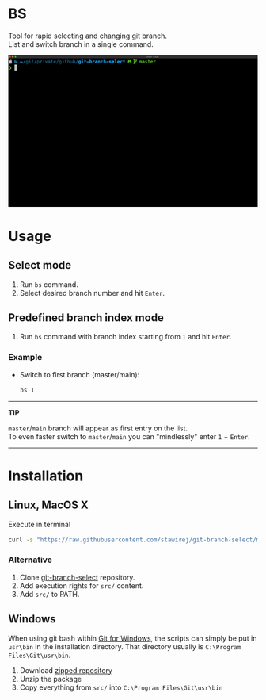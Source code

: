 # BS

Tool for rapid selecting and changing git branch.  
List and switch branch in a single command.

![](./images/bshd.gif)

# Usage

## Select mode

1. Run `bs` command.
2. Select desired branch number and hit `Enter`.

## Predefined branch index mode

1. Run `bs` command with branch index starting from `1` and hit `Enter`.

### Example

- Switch to first branch (master/main):
    ```bash
    bs 1
    ```

---
**TIP**

`master`/`main` branch will appear as first entry on the list.   
To even faster switch to `master`/`main` you can "mindlessly" enter `1` + `Enter`.

---

# Installation

## Linux, MacOS X

Execute in terminal

```bash
curl -s "https://raw.githubusercontent.com/stawirej/git-branch-select/master/install/install.sh" | sudo bash
```

### Alternative

1. Clone [git-branch-select](https://github.com/stawirej/git-branch-select) repository.
2. Add execution rights for `src/` content.
3. Add `src/` to PATH.

## Windows

When using git bash within [Git for Windows](https://git-for-windows.github.io/), the scripts can simply be put in `usr\bin`
in the installation directory. That directory usually is `C:\Program Files\Git\usr\bin`.

1. Download [zipped repository](https://github.com/stawirej/git-branch-select/archive/refs/heads/master.zip)
2. Unzip the package
3. Copy everything from `src/` into `C:\Program Files\Git\usr\bin`
